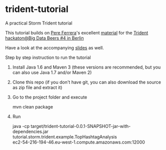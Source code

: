 trident-tutorial
================

A practical Storm Trident tutorial

This tutorial builds on [Pere Ferrera][1]'s excellent [material][2] for the [Trident hackaton@Big Data Beers #4 in Berlin][3]

[1]:https://github.com/pereferrera
[2]:https://github.com/pereferrera/trident-hackaton
[3]:http://www.meetup.com/Big-Data-Beers/events/112226662/


Have a look at the accompanying [slides][4] as well.

[4]:http://htmlpreview.github.io/?https://rawgithub.com/mischat/trident-tutorial/blob/master/slides/index.html#(4)

Step by step instruction to run the tutorial
 1. Install Java 1.6 and Maven 3 (these versions are recommended, but you can also use Java 1.7 and/or Maven 2) 
 2. Clone this repo (if you don't have git, you can also download the source as zip file and extract it)
 3. Go to the project folder and execute  
 
    
    mvn clean package

    
 4. Run  

    
    java -cp target/trident-tutorial-0.0.1-SNAPSHOT-jar-with-dependencies.jar \
        tutorial.storm.trident.example.TopHashtagAnalysis \
        ec2-54-216-194-46.eu-west-1.compute.amazonaws.com:12000

    

    
